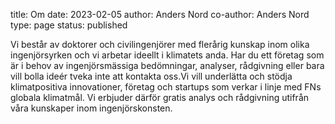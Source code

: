 title: Om
date: 2023-02-05
author: Anders Nord
co-author: Anders Nord
type: page
status: published

Vi består av doktorer och civilingenjörer med flerårig kunskap inom olika
ingenjörsyrken och vi arbetar ideellt i klimatets anda. Har du ett företag
som är i behov av ingenjörsmässiga bedömningar, analyser, rådgivning eller
bara vill bolla ideér tveka inte att kontakta oss.Vi vill underlätta och
stödja klimatpositiva innovationer, företag och startups som verkar i linje
med FNs globala klimatmål. Vi erbjuder därför gratis analys och rådgivning
utifrån våra kunskaper inom ingenjörskonsten.
